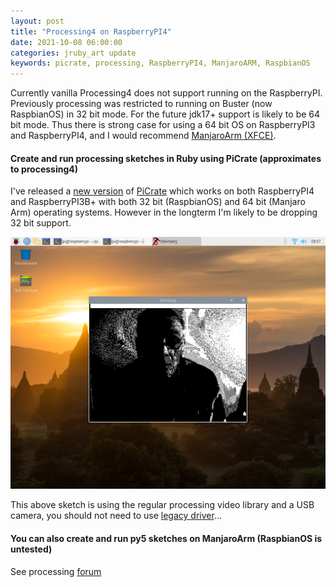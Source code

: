 ```yaml
---
layout: post
title: "Processing4 on RaspberryPI4"
date: 2021-10-08 06:00:00
categories: jruby_art update
keywords: picrate, processing, RaspberryPI4, ManjaroARM, RaspbianOS
---
```


Currently vanilla Processing4 does not support running on the RaspberryPI. Previously processing was restricted to running on Buster (now RaspbianOS) in 32 bit mode. For the future jdk17+ support is likely to be 64 bit mode. Thus there is strong case for using a 64 bit OS on RaspberryPI3 and RaspberryPI4, and I would recommend [ManjaroArm (XFCE)][].

#### Create and run processing sketches in Ruby using PiCrate (approximates to processing4) ####

I've released a [new version][] of [PiCrate][picrate] which works on both RaspberryPI4 and RaspberryPI3B+ with both 32 bit (RaspbianOS) and 64 bit (Manjaro Arm) operating systems. However in the longterm I'm likely to be dropping 32 bit support.

<img src="/assets/steinberg.png">

This above sketch is using the regular processing video library and a USB camera, you should not need to use [legacy driver][gohai]...

#### You can also create and run py5 sketches on ManjaroArm (RaspbianOS is untested) ####

See processing [forum][]


[ManjaroArm (XFCE)]:https://manjaro.org/downloads/arm/raspberry-pi-4/arm8-raspberry-pi-4-xfce/
[forum]:https://discourse.processing.org/t/using-geany-ide-for-py5-on-raspberrypi/32236
[new version]:https://discourse.processing.org/t/new-release-of-picrate-for-raspberrypi/32424
[picrate]:https://ruby-processing.github.io/PiCrate/
[gohai]:https://github.com/gohai/processing-glvideo
